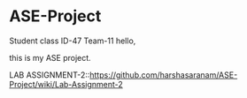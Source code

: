 # ASE-Project

Student class ID-47
Team-11
hello,

this is my ASE project.

LAB ASSIGNMENT-2::https://github.com/harshasaranam/ASE-Project/wiki/Lab-Assignment-2

